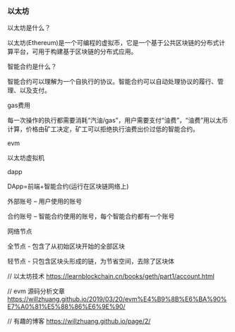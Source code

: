 ### 以太坊

以太坊是什么？

以太坊(Ethereum)是一个可编程的虚拟币，它是一个基于公共区块链的分布式计算平台，可用于构建基于区块链的分布式应用。

智能合约是什么？

智能合约可以理解为一个自执行的协议。智能合约可以自动处理协议的履行、管理、以及支付。

gas费用

每一次操作的执行都需要消耗“汽油/gas”，用户需要支付“油费”，“油费”用以太币计算，价格由矿工决定，矿工可以拒绝执行油费出价过低的智能合约。

evm

以太坊虚拟机

dapp

DApp=前端+智能合约(运行在区块链网络上)

外部账号 – 用户使用的账号

合约账号 – 智能合约使用的账号，每个智能合约都有一个账号

网络节点

全节点 - 包含了从初始区块开始的全部区块

轻节点 - 只包含区块头形成的链，为节省空间，去除了区块体

// 以太坊技术
https://learnblockchain.cn/books/geth/part1/account.html

// evm 源码分析文章
https://willzhuang.github.io/2019/03/20/evm%E4%B9%8B%E6%BA%90%E7%A0%81%E5%88%86%E6%9E%90/

// 有趣的博客
https://willzhuang.github.io/page/2/